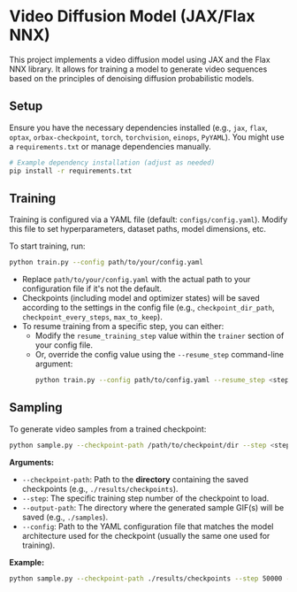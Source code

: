 # Video Diffusion Model (JAX/Flax NNX)

This project implements a video diffusion model using JAX and the Flax NNX library. It allows for training a model to generate video sequences based on the principles of denoising diffusion probabilistic models.

## Setup

Ensure you have the necessary dependencies installed (e.g., `jax`, `flax`, `optax`, `orbax-checkpoint`, `torch`, `torchvision`, `einops`, `PyYAML`). You might use a `requirements.txt` or manage dependencies manually.

```bash
# Example dependency installation (adjust as needed)
pip install -r requirements.txt
```

## Training

Training is configured via a YAML file (default: `configs/config.yaml`). Modify this file to set hyperparameters, dataset paths, model dimensions, etc.

To start training, run:

```bash
python train.py --config path/to/your/config.yaml
```

*   Replace `path/to/your/config.yaml` with the actual path to your configuration file if it's not the default.
*   Checkpoints (including model and optimizer states) will be saved according to the settings in the config file (e.g., `checkpoint_dir_path`, `checkpoint_every_steps`, `max_to_keep`).
*   To resume training from a specific step, you can either:
    *   Modify the `resume_training_step` value within the `trainer` section of your config file.
    *   Or, override the config value using the `--resume_step` command-line argument:
        ```bash
        python train.py --config path/to/config.yaml --resume_step <step_number>
        ```

## Sampling

To generate video samples from a trained checkpoint:

```bash
python sample.py --checkpoint-path /path/to/checkpoint/dir --step <step_number> --output-path /path/to/save/output --config /path/to/config.yaml
```

**Arguments:**

*   `--checkpoint-path`: Path to the **directory** containing the saved checkpoints (e.g., `./results/checkpoints`).
*   `--step`: The specific training step number of the checkpoint to load.
*   `--output-path`: The directory where the generated sample GIF(s) will be saved (e.g., `./samples`).
*   `--config`: Path to the YAML configuration file that matches the model architecture used for the checkpoint (usually the same one used for training).

**Example:**

```bash
python sample.py --checkpoint-path ./results/checkpoints --step 50000 --output-path ./generated_samples --config configs/config.yaml
```
